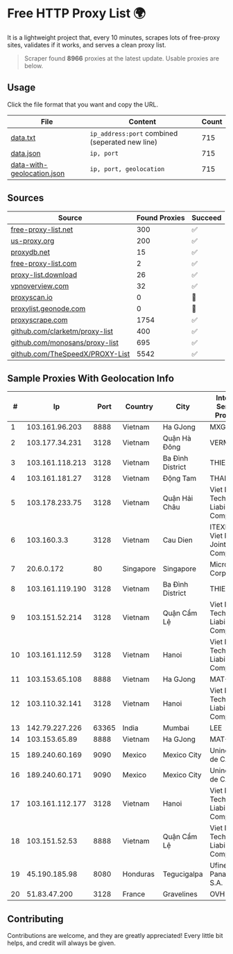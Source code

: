 
# Free HTTP Proxy List 🌍

It is a lightweight project that, every 10 minutes, scrapes lots of free-proxy sites, validates if it works, and serves a clean proxy list.


> Scraper found **8966** proxies at the latest update. Usable proxies are below.

## Usage

Click the file format that you want and copy the URL.


|File|Content|Count|
|----|-------|-----|
|[data.txt](https://raw.githubusercontent.com/themiralay/Proxy-List-World/master/data.txt)|`ip_address:port` combined (seperated new line)|715|
|[data.json](https://raw.githubusercontent.com/themiralay/Proxy-List-World/master/data.json)|`ip, port`|715|
|[data-with-geolocation.json](https://raw.githubusercontent.com/themiralay/Proxy-List-World/master/data-with-geolocation.json)|`ip, port, geolocation`|715|

## Sources

|Source|Found Proxies|Succeed|
|------|-------------|-------|
|[free-proxy-list.net](https://free-proxy-list.net)|300|✅|
|[us-proxy.org](https://www.us-proxy.org)|200|✅|
|[proxydb.net](http://proxydb.net)|15|✅|
|[free-proxy-list.com](https://free-proxy-list.com/?page=&port=&type%5B%5D=http&type%5B%5D=https&up_time=0&search=Search)|2|✅|
|[proxy-list.download](https://www.proxy-list.download/HTTP)|26|✅|
|[vpnoverview.com](https://vpnoverview.com/privacy/anonymous-browsing/free-proxy-servers)|32|✅|
|[proxyscan.io](https://www.proxyscan.io)|0|🚫|
|[proxylist.geonode.com](https://proxylist.geonode.com/api/proxy-list?limit=300&page=1&sort_by=lastChecked&sort_type=desc&protocols=http,https)|0|🚫|
|[proxyscrape.com](https://api.proxyscrape.com/v2/?request=displayproxies&protocol=http&timeout=10000&country=all&ssl=all&anonymity=all)|1754|✅|
|[github.com/clarketm/proxy-list](https://raw.githubusercontent.com/clarketm/proxy-list/master/proxy-list-raw.txt)|400|✅|
|[github.com/monosans/proxy-list](https://raw.githubusercontent.com/monosans/proxy-list/main/proxies/http.txt)|695|✅|
|[github.com/TheSpeedX/PROXY-List](https://raw.githubusercontent.com/TheSpeedX/PROXY-List/master/http.txt)|5542|✅|


## Sample Proxies With Geolocation Info

|#|Ip|Port|Country|City|Internet Service Provider|
|-|--|----|-------|----|-------------------------|
|1|103.161.96.203|8888|Vietnam|Ha GJong|MXGROUP|
|2|103.177.34.231|3128|Vietnam|Quận Hà Đông|VERMOS|
|3|103.161.118.213|3128|Vietnam|Ba Đình District|THIENCO|
|4|103.161.181.27|3128|Vietnam|Động Tam|THAIAN|
|5|103.178.233.75|3128|Vietnam|Quận Hải Châu|Viet Digital Technology Liability Company|
|6|103.160.3.3|3128|Vietnam|Cau Dien|ITEXPERT Viet Nam Joint Stock Company|
|7|20.6.0.172|80|Singapore|Singapore|Microsoft Corporation|
|8|103.161.119.190|3128|Vietnam|Ba Đình District|THIENCO|
|9|103.151.52.214|3128|Vietnam|Quận Cẩm Lệ|Viet Digital Technology Liability Company|
|10|103.161.112.59|3128|Vietnam|Hanoi|Viet Digital Technology Liability Company|
|11|103.153.65.108|8888|Vietnam|Ha GJong|MAT-HN|
|12|103.110.32.141|3128|Vietnam|Hanoi|Viet Digital Technology Liability Company|
|13|142.79.227.226|63365|India|Mumbai|LEE|
|14|103.153.65.89|8888|Vietnam|Ha GJong|MAT-HN|
|15|189.240.60.169|9090|Mexico|Mexico City|Uninet S.A. de C.V.|
|16|189.240.60.171|9090|Mexico|Mexico City|Uninet S.A. de C.V.|
|17|103.161.112.177|3128|Vietnam|Hanoi|Viet Digital Technology Liability Company|
|18|103.151.52.53|8888|Vietnam|Quận Cẩm Lệ|Viet Digital Technology Liability Company|
|19|45.190.185.98|8080|Honduras|Tegucigalpa|Ufinet Panama S.A.|
|20|51.83.47.200|3128|France|Gravelines|OVH SAS|



## Contributing

Contributions are welcome, and they are greatly appreciated! Every
little bit helps, and credit will always be given.

